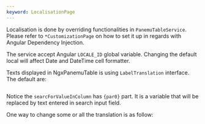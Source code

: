 ```yaml
---
keyword: LocalisationPage
---
```


Localisation is done by overriding functionalities in `PanemuTableService`. Please refer to `*CustomizationPage` on how to set it up in regards with Angular Dependency Injection.

The service accept Angular `LOCALE_ID` global variable. Changing the default local will affect Date and DateTime cell formatter.

Texts displayed in NgxPanemuTable is using `LabelTranslation` interface. The default are:

```typescript file="../../../../../ngx-panemu-table/src/lib/option/default-label-translation.ts"

```

Notice the `searcForValueInColumn` has `{par0}` part. It is a variable that will be replaced by text entered in search input field.

One way to change some or all the translation is as follow:

```typescript file="../../service/custom-panemu-table.service.ts" {8,13-14,17-19}

```